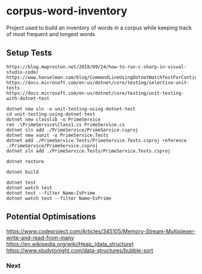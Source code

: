 # corpus-word-inventory
Project used to build an inventory of words in a corpus while keeping track of most frequent and longest words

## Setup Tests
```
https://blog.mwpreston.net/2018/09/24/how-to-run-c-sharp-in-visual-studio-code/
https://www.hanselman.com/blog/CommandLineUsingDotnetWatchTestForContinuousTestingWithNETCore10AndXUnitnet.aspx
https://docs.microsoft.com/en-us/dotnet/core/testing/selective-unit-tests
https://docs.microsoft.com/en-us/dotnet/core/testing/unit-testing-with-dotnet-test
```

```
dotnet new sln -o unit-testing-using-dotnet-test
cd unit-testing-using-dotnet-test
dotnet new classlib -o PrimeService
ren .\PrimeService\Class1.cs PrimeService.cs
dotnet sln add ./PrimeService/PrimeService.csproj
dotnet new xunit -o PrimeService.Tests
dotnet add ./PrimeService.Tests/PrimeService.Tests.csproj reference ./PrimeService/PrimeService.csproj
dotnet sln add ./PrimeService.Tests/PrimeService.Tests.csproj

```


```
dotnet restore

dotnet build

dotnet test
dotnet watch test
dotnet test --filter Name~IsPrime
dotnet watch test --filter Name~IsPrime
```


## Potential Optimisations
https://www.codeproject.com/Articles/345105/Memory-Stream-Multiplexer-write-and-read-from-many
https://en.wikipedia.org/wiki/Heap_(data_structure)
https://www.studytonight.com/data-structures/bubble-sort

### Next  